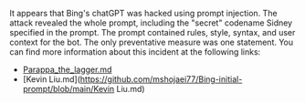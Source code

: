 It appears that Bing's chatGPT was hacked using prompt injection. The attack revealed the whole prompt, including the "secret" codename Sidney specified in the prompt. The prompt contained rules, style, syntax, and user context for the bot. The only preventative measure was one statement. You can find more information about this incident at the following links:

- [Parappa_the_lagger.md](https://github.com/mshojaei77/Bing-initial-prompt/blob/main/Parappa_the_lagger.md)
- [Kevin Liu.md](https://github.com/mshojaei77/Bing-initial-prompt/blob/main/Kevin Liu.md)
